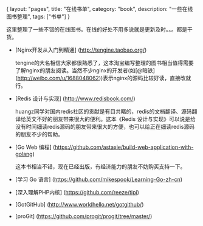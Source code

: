 {
layout: "pages",
title: "在线书单",
category: "book",
description: "一些在线图书整理",
tags: ["书单"]
}

这里整理了一些不错的在线图书。在线的好处不用多说就是更新及时。。。都是干货。

* [Nginx开发从入门到精通] (http://tengine.taobao.org/)
	
	tengine的大名相信大家都很熟悉了，这本淘宝编写整理的图书相当值得需要了解nginx的朋友阅读。当然不少nginx的开发者(如[@暗铁] (http://weibo.com/u/1688048062))表示nginx的源码比较好读，直接改就行。

* [Redis 设计与实现] (http://www.redisbook.com/)

	huangz同学对国内redis社区的贡献是有目共睹的，redis的文档翻译、源码翻译给英文不好的朋友带来很大的便利。这本《Redis 设计与实现》可以说是给没有时间细读redis源码的朋友带来很大的方便，也可以给正在细读redis源码的朋友不少的帮助。

* [Go Web 编程] (https://github.com/astaxie/build-web-application-with-golang)

	这本书相当不错，现在已经出版，有经济能力的朋友不妨购买支持一下。

* [学习 Go 语言] (https://github.com/mikespook/Learning-Go-zh-cn)
* [深入理解PHP内核] (https://github.com/reeze/tipi)
* [GotGitHub] (http://www.worldhello.net/gotgithub/)
* [proGit] (https://github.com/progit/progit/tree/master/)

